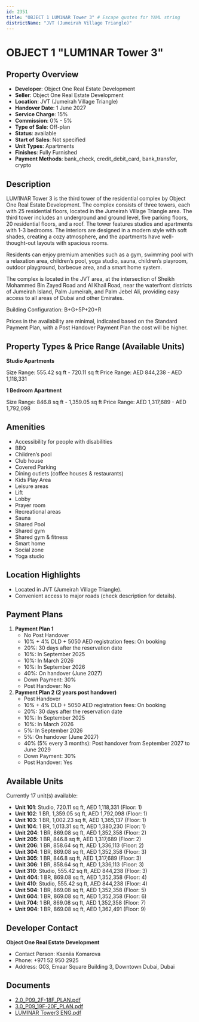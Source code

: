 ```yaml
---
id: 2351
title: "OBJECT 1 LUM1NAR Tower 3" # Escape quotes for YAML string
districtName: "JVT (Jumeirah Village Triangle)"
---
```


# OBJECT 1 "LUM1NAR Tower 3"

## Property Overview
- **Developer**: Object One Real Estate Development
- **Seller**: Object One Real Estate Development
- **Location**: JVT (Jumeirah Village Triangle)
- **Handover Date**: 1 June 2027
- **Service Charge**: 15%
- **Commission**: 0% - 5%
- **Type of Sale**: Off-plan
- **Status**: available
- **Start of Sales**: Not specified
- **Unit Types**: Apartments
- **Finishes**: Fully Furnished
- **Payment Methods**: bank_check, credit_debit_card, bank_transfer, crypto

## Description
LUM1NAR Tower 3 is the third tower of the residential complex by Object One Real Estate Development. The complex consists of three towers, each with 25 residential floors, located in the Jumeirah Village Triangle area. The third tower includes an underground and ground level, five parking floors, 20 residential floors, and a roof. The tower features studios and apartments with 1-3 bedrooms. The interiors are designed in a modern style with soft shades, creating a cozy atmosphere, and the apartments have well-thought-out layouts with spacious rooms.

Residents can enjoy premium amenities such as a gym, swimming pool with a relaxation area, children’s pool, yoga studio, sauna, children’s playroom, outdoor playground, barbecue area, and a smart home system.

The complex is located in the JVT area, at the intersection of Sheikh Mohammed Bin Zayed Road and Al Khail Road, near the waterfront districts of Jumeirah Island, Palm Jumeirah, and Palm Jebel Ali, providing easy access to all areas of Dubai and other Emirates.

Building Configuration: B+G+5P+20+R

Prices in the availability are minimal, indicated based on the Standard Payment Plan, with a Post Handover Payment Plan the cost will be higher.

## Property Types & Price Range (Available Units)
**Studio Apartments**

Size Range: 555.42 sq ft - 720.11 sq ft
Price Range: AED 844,238 - AED 1,118,331

**1 Bedroom Apartment**

Size Range: 846.8 sq ft - 1,359.05 sq ft
Price Range: AED 1,317,689 - AED 1,792,098

## Amenities
- Accessibility for people with disabilities
- BBQ
- Children’s pool
- Club house
- Covered Parking
- Dining outlets  (coffee houses & restaurants)
- Kids Play Area
- Leisure areas
- Lift
- Lobby
- Prayer room
- Recreational areas
- Sauna
- Shared Pool
- Shared gym
- Shared gym & fitness
- Smart home
- Social zone
- Yoga studio

## Location Highlights
- Located in JVT (Jumeirah Village Triangle).
- Convenient access to major roads (check description for details).

## Payment Plans
1. **Payment Plan 1**
   - No Post Handover
   - 10% + 4% DLD + 5050 AED registration fees: On booking
   - 20%: 30 days after the reservation date
   - 10%: In September 2025
   - 10%: In March 2026
   - 10%: In September 2026
   - 40%: On handover (June 2027)
   - Down Payment: 30%
   - Post Handover: No
2. **Payment Plan 2 (2 years post handover)**
   - Post Handover
   - 10% + 4% DLD + 5050 AED registration fees: On booking
   - 20%: 30 days after the reservation date
   - 10%: In September 2025
   - 10%: In March 2026
   - 5%: In September 2026
   - 5%: On handover (June 2027)
   - 40% (5% every 3 months): Post handover from September 2027 to June 2029
   - Down Payment: 30%
   - Post Handover: Yes

## Available Units
Currently 17 unit(s) available:
- **Unit 101**: Studio, 720.11 sq ft, AED 1,118,331 (Floor: 1)
- **Unit 102**: 1 BR, 1,359.05 sq ft, AED 1,792,098 (Floor: 1)
- **Unit 103**: 1 BR, 1,002.23 sq ft, AED 1,365,137 (Floor: 1)
- **Unit 104**: 1 BR, 1,013.31 sq ft, AED 1,380,230 (Floor: 1)
- **Unit 204**: 1 BR, 869.08 sq ft, AED 1,352,358 (Floor: 2)
- **Unit 205**: 1 BR, 846.8 sq ft, AED 1,317,689 (Floor: 2)
- **Unit 206**: 1 BR, 858.64 sq ft, AED 1,336,113 (Floor: 2)
- **Unit 304**: 1 BR, 869.08 sq ft, AED 1,352,358 (Floor: 3)
- **Unit 305**: 1 BR, 846.8 sq ft, AED 1,317,689 (Floor: 3)
- **Unit 306**: 1 BR, 858.64 sq ft, AED 1,336,113 (Floor: 3)
- **Unit 310**: Studio, 555.42 sq ft, AED 844,238 (Floor: 3)
- **Unit 404**: 1 BR, 869.08 sq ft, AED 1,352,358 (Floor: 4)
- **Unit 410**: Studio, 555.42 sq ft, AED 844,238 (Floor: 4)
- **Unit 504**: 1 BR, 869.08 sq ft, AED 1,352,358 (Floor: 5)
- **Unit 604**: 1 BR, 869.08 sq ft, AED 1,352,358 (Floor: 6)
- **Unit 704**: 1 BR, 869.08 sq ft, AED 1,352,358 (Floor: 7)
- **Unit 904**: 1 BR, 869.08 sq ft, AED 1,362,491 (Floor: 9)

## Developer Contact
**Object One Real Estate Development**
- Contact Person: Kseniia Komarova
- Phone: +971 52 950 2925
- Address: G03, Emaar Square Building 3, Downtown Dubai, Dubai

## Documents
- [2.0_P09_2F-18F_PLAN.pdf](https://cdn.geniemap.net/2024/08/02/c4a2NrjdZfugztAjGdRB71NcSgJNUyKqurAGIL0r.pdf)
- [3.0_P09_19F-20F_PLAN.pdf](https://cdn.geniemap.net/2024/08/02/qj2ZMsrGqGmrI2SSCxPRFoGAe3Pr7qgY5DEpsg1W.pdf)
- [LUMINAR Tower3 ENG.pdf](https://cdn.geniemap.net/2024/08/05/Imn99zWZNb4nDF0ivVpMEL0KRruPVIeclAj4SdwD.pdf)
